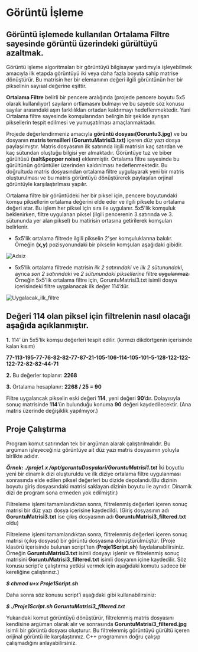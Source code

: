 # Görüntü İşleme
## Görüntü işlemede kullanılan Ortalama Filtre sayesinde görüntü üzerindeki gürültüyü azaltmak.
Görüntü işleme algoritmaları bir görüntüyü bilgisayar yardımıyla işleyebilmek amacıyla ilk etapda görüntüyü iki veya daha fazla boyuta sahip matrise dönüştürür. Bu matrisin her bir elemanının değeri ilgili görüntünün her bir pikselinin sayısal değerine eşittir.

**Ortalama Filtre** belirli bir pencere aralığında (projede pencere boyutu 5x5 olarak kullanılıyor) sayıların ortlamasını bulmayı ve bu sayede söz konusu sayılar arasındaki aşırı farklılıkları ortadan kaldırmayı hedeflenmektedir. Yani Ortalama filtre sayesinde komşularından belirgin bir şekilde ayrışan piksellerin tespit edilmesi ve yumuşatılması amaçlanmaktadır.

Projede değerlendirmeniz amacıyla **görüntü dosyası(Goruntu3.jpg)** ve bu dosyanın **matris temsilleri (GoruntuMatrisi3.txt)** içeren düz yazı dosya paylaşılmıştır. Matris dosyasının ilk satırında ilgili matrisin kaç satırdan ve kaç sütundan oluştuğu bilgisi yer almaktadır. Görüntüye tuz ve biber gürültüsü **(salt&pepper noise)** eklenmiştir. Ortalama filtre sayesinde bu gürültünün görüntüler üzerinden kaldırılması hedeflenmektedir. Bu doğrultuda matris dosyasından ortalama filtre uygulayarak yeni bir matris oluşturulması ve bu matris görüntüyü dönüştürerek paylaşılan orjinal görüntüyle karşılaştırlması  yapılır.

Ortalama filtre bir görüntüdeki her bir piksel için, pencere boyutundaki komşu piksellerin ortalama değerini elde eder ve ilgili piksele bu ortalama değeri atar. Bu işlem her piksel için sıra ile uygulanır. 5x5'lik komşuluk beklenirken, filtre uygulanan piksel (ilgili pencerenin 3.satırında ve 3. sütununda yer alan piksel) bu matirisin ortasına getirilerek komşuları belirlenir.

- 5x5'lik ortalama filtrede ilgili pikselin 2'şer komşuluklarına bakılır. Örneğin **(x,y)** pozisyonundaki bir pikselin komşuları aşağıdaki gibidir.

![Adsiz](https://user-images.githubusercontent.com/66306220/86360991-da701800-bc7b-11ea-90c1-a99628520c83.jpg)

- 5x5’lik ortalama filtrede matrisin *ilk 2 satırındaki* ve *ilk 2 sütunundaki*, ayrıca *son 2 satırındaki* ve *2 sütunundaki piksellerine* filtre ~~uygulanmaz.~~ Örneğin 5x5’lik ortalama filtre için, GoruntuMatrisi3.txt isimli dosya içerisindeki filtre uygalanacak ilk değer 114’dür.

![Uygalacak_ilk_filtre](https://user-images.githubusercontent.com/66306220/86361999-5159e080-bc7d-11ea-888e-689484bd3951.png)

## Değeri 114 olan piksel için filtrelenin nasıl olacağı aşağıda açıklanmıştır.

**1.**	114’ ün 5x5’lik komşu değerleri tespit edilir. (kırmızı dikdörtgenin içerisinde kalan kısım)

**77-113-195-77-76-82-82-77-87-21-105-106-114-105-101-5-128-122-122-122-72-82-82-44-71**

**2.**	Bu değerler toplanır: **2268**

**3.**  Ortalama hesaplanır: **2268 / 25 = 90**

Filtre uygalancak pikselin eski değeri **114**, yeni değeri **90**’dır. Dolayısıyla sonuç matrisinde **114**’ün bulunduğu konuma **90** değeri kaydedilecektir. (Ana matris üzerinde değişiklik yapılmıyor.)

## Proje Çalıştırma
Program komut satırından tek bir argüman alarak çalıştırılmalıdır. Bu argüman işleyeceğiniz görüntüye ait düz yazı matris dosyasının yoluyla birlikte adıdır.

***Örnek: ./proje1.x     /opt/goruntuDosyalari/GoruntuMatrisi1.txt***
İki boyutlu yeni bir dinamik dizi oluşturuldu ve ilk diziye ortalama filtre uygulanması sonrasında elde edilen piksel değerleri bu dizide depolandı.(Bu dizinin boyutu giriş dosyasındaki matrisi saklayan dizinin boyutu ile aynıdır. Dinamik dizi de program sona ermeden yok edilmiştir.)

Filtreleme işlemi tamamlandıktan sonra, filtrelenmiş değerleri içeren sonuç matrisi bir düz yazı dosya içerisine kaydedildi. (Giriş dosyasının adı **GoruntuMatrisi3.txt** ise çıkış dosyasının adı **GoruntuMatrisi3_filtered.txt** oldu)

Filtreleme işlemi tamamlandıktan sonra, filtrelenmiş değerleri içeren sonuç matrisi (çıkış dosyası) bir görüntü dosyasına dönüştürülmüştür. (Proje klasörü içerisinde bulunan script’ten (**Proje1Script.sh**) faydalanabilirsiniz. Örneğin **GoruntuMatrisi3.txt** isimli dosyayı işlenir ve filtrelenmiş sonuç matrisini **GoruntuMatrisi3_filtered.txt** isimli dosyanın içine kaydedilir. Söz konusu script’e çalıştırma yetkisi vermek için aşağıdaki komutu sadece bir kereliğine çalıştırınız.)

***$ chmod u+x Proje1Script.sh***

Daha sonra söz konusu script’i aşağıdaki gibi kullanabilirsiniz:

***$ ./Proje1Script.sh  GoruntuMatrisi3_filtered.txt***

Yukarıdaki komut görüntüyü dönüştürür, filtrelenmiş matris dosyasını kendisine argüman olarak alır ve sonrasında **GoruntuMatrisi3_filtered.jpg** isimli bir görüntü dosyası oluşturur. Bu filtrelenmiş görüntüyü gürültü içeren orijinal görüntü ile karşılaştırınız. C++ programının doğru çalışıp çalışmadığını anlayabilirsiniz.

